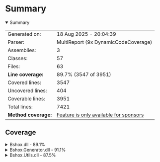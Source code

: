 # Summary
<details open><summary>Summary</summary>

|                      |                                                                          |
|:---------------------|:-------------------------------------------------------------------------|
| Generated on:        | 18 Aug 2025 - 20:04:39                                                   |
| Parser:              | MultiReport (9x DynamicCodeCoverage)                                     |
| Assemblies:          | 3                                                                        |
| Classes:             | 57                                                                       |
| Files:               | 63                                                                       |
| **Line coverage:**   | 89.7% (3547 of 3951)                                                     |
| Covered lines:       | 3547                                                                     |
| Uncovered lines:     | 404                                                                      |
| Coverable lines:     | 3951                                                                     |
| Total lines:         | 7421                                                                     |
| **Method coverage:** | [Feature is only available for sponsors](https://reportgenerator.io/pro) |

</details>

## Coverage
<details><summary>Bshox.dll - 89.1%</summary>

| **Name**                                                   |  **Line** |
|:-----------------------------------------------------------|----------:|
| **Bshox.dll**                                              | **89.1%** |
| Bshox.BshoxContract<T>                                     |      100% |
| Bshox.BshoxContractExtensions                              |     91.2% |
| Bshox.BshoxException                                       |      100% |
| Bshox.BshoxOptions                                         |      100% |
| Bshox.BshoxReader                                          |     91.7% |
| Bshox.BshoxSerializer                                      |       96% |
| Bshox.BshoxWriter                                          |       95% |
| Bshox.Contracts.ArrayContract<T>                           |      100% |
| Bshox.Contracts.ConcurrentDictionaryContract<TKey, TValue> |        0% |
| Bshox.Contracts.DictionaryContract<TKey, TValue>           |     95.6% |
| Bshox.Contracts.IDictionaryContract<TKey, TValue>          |        0% |
| Bshox.Contracts.IListContract<T>                           |        0% |
| Bshox.Contracts.ListContract<T>                            |      100% |
| Bshox.DefaultContracts                                     |     89.3% |
| Bshox.Internals.DepthLockScope                             |      100% |
| Bshox.Internals.EncodingHelper                             |     72.7% |
| Bshox.Internals.EndiannessHelper                           |      100% |
| Bshox.Internals.PooledByteBufferWriter                     |     71.6% |
| Bshox.Internals.StreamSequence                             |     92.8% |

</details>
<details><summary>Bshox.Generator.dll - 91.1%</summary>

| **Name**                                           |  **Line** |
|:---------------------------------------------------|----------:|
| **Bshox.Generator.dll**                            | **91.1%** |
| Bshox.Generator.BshoxGenerator                     |       90% |
| Bshox.Generator.Constants                          |      100% |
| Bshox.Generator.ContractResolver                   |       88% |
| Bshox.Generator.Contracts.ContractDemand           |     90.9% |
| Bshox.Generator.Contracts.ContractGenerator        |     90.3% |
| Bshox.Generator.Contracts.ContractHelper           |       95% |
| Bshox.Generator.Contracts.ContractInfo             |     74.2% |
| Bshox.Generator.Contracts.GeneratedContract        |     94.1% |
| Bshox.Generator.Contracts.InlineContractData       |      100% |
| Bshox.Generator.Contracts.KnownTypeInfo            |     95.3% |
| Bshox.Generator.Contracts.SurrogateContract        |      100% |
| Bshox.Generator.Contracts.SurrogateGenerator       |     96.8% |
| Bshox.Generator.Data.ContractParameters            |      100% |
| Bshox.Generator.Data.KnownTypeSymbols              |      100% |
| Bshox.Generator.Data.MemberInfo                    |     90.7% |
| Bshox.Generator.DiagnosticException                |        0% |
| Bshox.Generator.Diagnostics                        |      100% |
| Bshox.Generator.Extensions.EnumerableExtensions    |     83.8% |
| Bshox.Generator.Extensions.SourceWriterExtension   |      100% |
| Bshox.Generator.Extensions.SymbolExtensions        |     86.9% |
| Bshox.Generator.Extensions.SyntaxExtensions        |      100% |
| Bshox.Generator.Extensions.TypedConstantExtensions |      100% |
| Bshox.Generator.Helpers.SourceWriter               |     89.4% |
| Bshox.Generator.ProviderExtensions                 |      100% |
| Bshox.Generator.SerializerGenerator                |     92.6% |
| Bshox.Generator.SerializerInfo                     |     95.6% |
| Bshox.Generator.UseDepthLockCorrectly              |     88.5% |

</details>
<details><summary>Bshox.Utils.dll - 87.5%</summary>

| **Name**                         |  **Line** |
|:---------------------------------|----------:|
| **Bshox.Utils.dll**              | **87.5%** |
| Bshox.Utils.BshoxArray           |     75.6% |
| Bshox.Utils.BshoxBlob            |     85.7% |
| Bshox.Utils.BshoxObject          |     74.6% |
| Bshox.Utils.BshoxParserException |       80% |
| Bshox.Utils.BshoxTextParser      |     89.6% |
| Bshox.Utils.BshoxValue           |      100% |
| Bshox.Utils.Extensions           |      100% |
| Bshox.Utils.Fixed4               |      100% |
| Bshox.Utils.Fixed8               |      100% |
| Bshox.Utils.Helpers              |      100% |
| Bshox.Utils.VarInt               |     88.8% |

</details>
